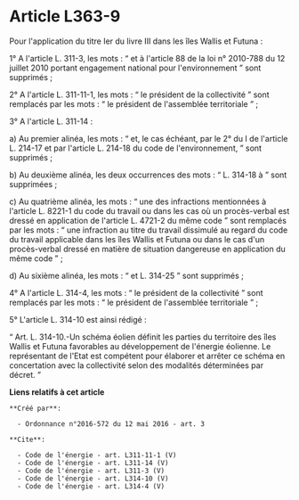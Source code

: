 # Article L363-9

Pour l'application du titre Ier du livre III dans les îles Wallis et Futuna : 

1° A l'article L. 311-3, les mots : “ et à l'article 88 de la loi n° 2010-788 du 12 juillet 2010 portant engagement national
pour l'environnement ” sont supprimés ; 

2° A l'article L. 311-11-1, les mots : “ le président de la collectivité ” sont remplacés par les mots : “ le président de
l'assemblée territoriale ” ; 

3° A l'article L. 311-14 : 

a) Au premier alinéa, les mots : “ et, le cas échéant, par le 2° du I de l'article L. 214-17 et par l'article L. 214-18 du
code de l'environnement, ” sont supprimés ; 

b) Au deuxième alinéa, les deux occurrences des mots : “ L. 314-18 à ” sont supprimées ; 

c) Au quatrième alinéa, les mots : “ une des infractions mentionnées à l'article L. 8221-1 du code du travail ou dans les cas
où un procès-verbal est dressé en application de l'article L. 4721-2 du même code ” sont remplacés par les mots : “ une
infraction au titre du travail dissimulé au regard du code du travail applicable dans les îles Wallis et Futuna ou dans le
cas d'un procès-verbal dressé en matière de situation dangereuse en application du même code ” ; 

d) Au sixième alinéa, les mots : “ et L. 314-25 ” sont supprimés ; 

4° A l'article L. 314-4, les mots : “ le président de la collectivité ” sont remplacés par les mots : “ le président de
l'assemblée territoriale ” ; 

5° L'article L. 314-10 est ainsi rédigé : 

“ Art. L. 314-10.-Un schéma éolien définit les parties du territoire des îles Wallis et Futuna favorables au développement de
l'énergie éolienne. Le représentant de l'Etat est compétent pour élaborer et arrêter ce schéma en concertation avec la
collectivité selon des modalités déterminées par décret. ”

**Liens relatifs à cet article**

	**Créé par**:

	  - Ordonnance n°2016-572 du 12 mai 2016 - art. 3

	**Cite**:

	  - Code de l'énergie - art. L311-11-1 (V)
	  - Code de l'énergie - art. L311-14 (V)
	  - Code de l'énergie - art. L311-3 (V)
	  - Code de l'énergie - art. L314-10 (V)
	  - Code de l'énergie - art. L314-4 (V)

